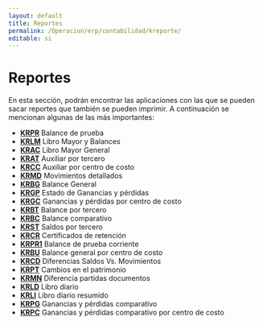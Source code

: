 ```yaml
---
layout: default
title: Reportes
permalink: /Operacion/erp/contabilidad/kreporte/
editable: si
---
```


# Reportes  

En esta sección, podrán encontrar las aplicaciones con las que se pueden sacar reportes que también se pueden imprimir. A continuación se mencionan algunas de las más importantes:  

* [**KRPR**](http://docs.oasiscom.com/Operacion/erp/contabilidad/kreporte/krpr) Balance de prueba  
* [**KRLM**](http://docs.oasiscom.com/Operacion/erp/contabilidad/kreporte/krlm) Libro Mayor y Balances  
* [**KRAC**](http://docs.oasiscom.com/Operacion/erp/contabilidad/kreporte/krac)	Libro Mayor General  
* [**KRAT**](http://docs.oasiscom.com/Operacion/erp/contabilidad/kreporte/krat)	Auxiliar por tercero  
* [**KRCC**](http://docs.oasiscom.com/Operacion/erp/contabilidad/kreporte/krcc)	Auxiliar por centro de costo  
* [**KRMD**](http://docs.oasiscom.com/Operacion/erp/contabilidad/kreporte/krmd)	Movimientos detallados  
* [**KRBG**](http://docs.oasiscom.com/Operacion/erp/contabilidad/kreporte/krbg)	Balance General  
* [**KRGP**](http://docs.oasiscom.com/Operacion/erp/contabilidad/kreporte/krgp)	Estado de Ganancias y pérdidas  
* [**KRGC**](http://docs.oasiscom.com/Operacion/erp/contabilidad/kreporte/krgc)	Ganancias y pérdidas por centro de costo  
* [**KRBT**](http://docs.oasiscom.com/Operacion/erp/contabilidad/kreporte/krbt)	Balance por tercero   
* [**KRBC**](http://docs.oasiscom.com/Operacion/erp/contabilidad/kreporte/krbc)	Balance comparativo  
* [**KRST**](http://docs.oasiscom.com/Operacion/erp/contabilidad/kreporte/krst)	Saldos por tercero  
* [**KRCR**](http://docs.oasiscom.com/Operacion/erp/contabilidad/kreporte/krcr)	Certificados de retención  
* [**KRPR1**](http://docs.oasiscom.com/Operacion/erp/contabilidad/kreporte/krpr1)	Balance de prueba corriente  
* [**KRBU**](http://docs.oasiscom.com/Operacion/erp/contabilidad/kreporte/krbu)	Balance general por centro de costo  
* [**KRCD**](http://docs.oasiscom.com/Operacion/erp/contabilidad/kreporte/krcd)	Diferencias Saldos Vs. Movimientos  
* [**KRPT**](http://docs.oasiscom.com/Operacion/erp/contabilidad/kreporte/krpt)	Cambios en el patrimonio  
* [**KRMN**](http://docs.oasiscom.com/Operacion/erp/contabilidad/kreporte/krmn)	Diferencia partidas documentos  
* [**KRLD**](http://docs.oasiscom.com/Operacion/erp/contabilidad/kreporte/krld)	Libro diario  
* [**KRLI**](http://docs.oasiscom.com/Operacion/erp/contabilidad/kreporte/krli)	Libro diario resumido  
* [**KRPG**](http://docs.oasiscom.com/Operacion/erp/contabilidad/kreporte/krpg)	Ganancias y pérdidas comparativo  
* [**KRPC**](http://docs.oasiscom.com/Operacion/erp/contabilidad/kreporte/krpc)	Ganancias y pérdidas comparativo por centro de costo  

